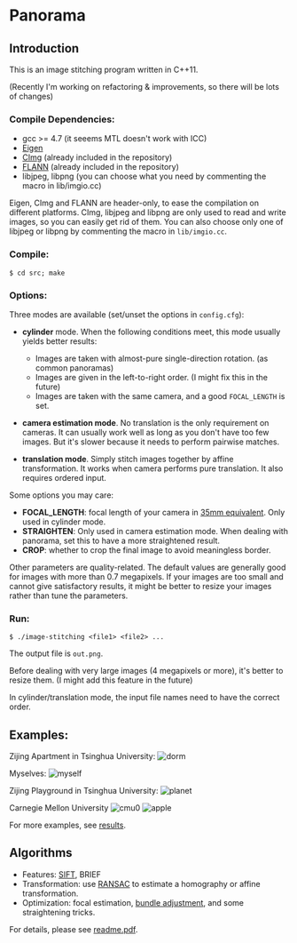 # Panorama

## Introduction

This is an image stitching program written in C++11.

(Recently I'm working on refactoring & improvements, so there will be lots of changes)

### Compile Dependencies:

* gcc >= 4.7	(it seeems MTL doesn't work with ICC)
* [Eigen](http://eigen.tuxfamily.org/index.php?title=Main_Page)
* [CImg](http://cimg.eu/) (already included in the repository)
* [FLANN](http://www.cs.ubc.ca/research/flann/) (already included in the repository)
* libjpeg, libpng (you can choose what you need by commenting the macro in lib/imgio.cc)

Eigen, CImg and FLANN are header-only, to ease the compilation on different platforms.
CImg, libjpeg and libpng are only used to read and write images, so you can easily get rid of them.
You can also choose only one of libjpeg or libpng by commenting the macro in ``lib/imgio.cc``.

### Compile:
```
$ cd src; make
```

### Options:

Three modes are available (set/unset the options in ``config.cfg``):
+ __cylinder__ mode. When the following conditions meet, this mode usually yields better results:
	+ Images are taken with almost-pure single-direction rotation. (as common panoramas)
	+ Images are given in the left-to-right order. (I might fix this in the future)
	+ Images are taken with the same camera, and a good ``FOCAL_LENGTH`` is set.

+ __camera estimation mode__. No translation is the only requirement on cameras.
  It can usually work well as long as you don't have too few images.
  But it's slower because it needs to perform pairwise matches.

+ __translation mode__. Simply stitch images together by affine transformation.
  It works when camera performs pure translation.  It also requires ordered input.

Some options you may care:
+ __FOCAL_LENGTH__: focal length of your camera in [35mm equivalent](https://en.wikipedia.org/wiki/35_mm_equivalent_focal_length). Only used in cylinder mode.
+ __STRAIGHTEN__: Only used in camera estimation mode. When dealing with panorama, set this to have a more straightened result.
+ __CROP__: whether to crop the final image to avoid meaningless border.

Other parameters are quality-related.
The default values are generally good for images with more than 0.7 megapixels.
If your images are too small and cannot give satisfactory results,
it might be better to resize your images rather than tune the parameters.

### Run:

```
$ ./image-stitching <file1> <file2> ...
```

The output file is ``out.png``.

Before dealing with very large images (4 megapixels or more), it's better to resize them. (I might add this feature in the future)

In cylinder/translation mode, the input file names need to have the correct order.

## Examples:

Zijing Apartment in Tsinghua University:
![dorm](https://github.com/ppwwyyxx/panorama/raw/master/results/small/apartment.jpg)

Myselves:
![myself](https://github.com/ppwwyyxx/panorama/raw/master/results/small/myself.jpg)

Zijing Playground in Tsinghua University:
![planet](https://github.com/ppwwyyxx/panorama/raw/master/results/small/planet.jpg)

Carnegie Mellon University
![cmu0](https://github.com/ppwwyyxx/panorama/raw/master/results/small/CMU0-all.jpg)
![apple](https://github.com/ppwwyyxx/panorama/raw/master/results/apple.jpg)


For more examples, see [results](https://github.com/ppwwyyxx/panorama/tree/master/results).

## Algorithms
+ Features: [SIFT](http://en.wikipedia.org/wiki/Scale-invariant_feature_transform), BRIEF
+ Transformation: use [RANSAC](http://en.wikipedia.org/wiki/RANSAC) to estimate a homography or affine transformation.
+ Optimization: focal estimation, [bundle adjustment](https://en.wikipedia.org/wiki/Bundle_adjustment), and some straightening tricks.

For details, please see [readme.pdf](https://github.com/ppwwyyxx/panorama/raw/master/readme.pdf).
